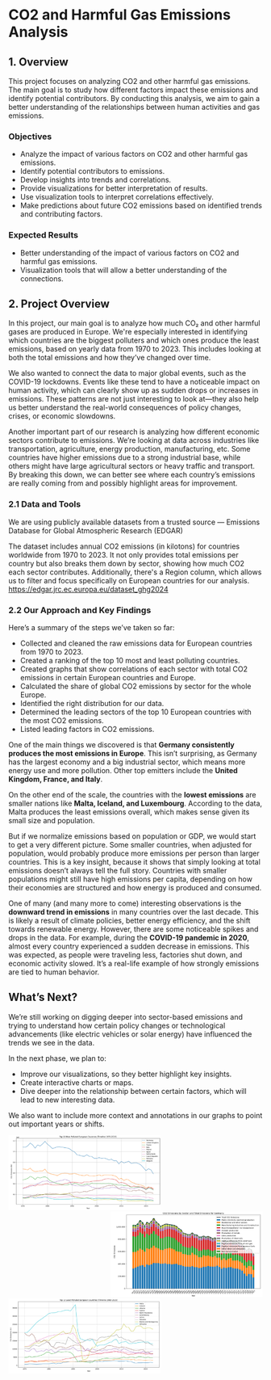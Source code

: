 # CO2 and Harmful Gas Emissions Analysis

## 1. Overview

This project focuses on analyzing CO2 and other harmful gas emissions. The main goal is to study how different factors impact these emissions and identify potential contributors. By conducting this analysis, we aim to gain a better understanding of the relationships between human activities and gas emissions.

### Objectives

- Analyze the impact of various factors on CO2 and other harmful gas emissions.
- Identify potential contributors to emissions.
- Develop insights into trends and correlations.
- Provide visualizations for better interpretation of results.
- Use visualization tools to interpret correlations effectively.
- Make predictions about future CO2 emissions based on identified trends and contributing factors.

### Expected Results

- Better understanding of the impact of various factors on CO2 and harmful gas emissions.
- Visualization tools that will allow a better understanding of the connections.

## 2. Project Overview

In this project, our main goal is to analyze how much CO₂ and other harmful gases are produced in Europe. We're especially interested in identifying which countries are the biggest polluters and which ones produce the least emissions, based on yearly data from 1970 to 2023. This includes looking at both the total emissions and how they’ve changed over time.

We also wanted to connect the data to major global events, such as the COVID-19 lockdowns. Events like these tend to have a noticeable impact on human activity, which can clearly show up as sudden drops or increases in emissions. These patterns are not just interesting to look at—they also help us better understand the real-world consequences of policy changes, crises, or economic slowdowns.

Another important part of our research is analyzing how different economic sectors contribute to emissions. We’re looking at data across industries like transportation, agriculture, energy production, manufacturing, etc. Some countries have higher emissions due to a strong industrial base, while others might have large agricultural sectors or heavy traffic and transport. By breaking this down, we can better see where each country’s emissions are really coming from and possibly highlight areas for improvement.

### 2.1 Data and Tools

We are using publicly available datasets from a trusted source — Emissions Database for Global Atmospheric Research (EDGAR)

The dataset includes annual CO2 emissions (in kilotons) for countries worldwide from 1970 to 2023. It not only provides total emissions per country but also breaks them down by sector, showing how much CO2 each sector contributes. Additionally, there's a Region column, which allows us to filter and focus specifically on European countries for our analysis.
https://edgar.jrc.ec.europa.eu/dataset_ghg2024

### 2.2 Our Approach and Key Findings

Here’s a summary of the steps we’ve taken so far:

- Collected and cleaned the raw emissions data for European countries from 1970 to 2023.
- Created a ranking of the top 10 most and least polluting countries.
- Created graphs that show correlations of each sector with total CO2 emissions in certain European countries and Europe.
- Calculated the share of global CO2 emissions by sector for the whole Europe.
- Identified the right distribution for our data.
- Determined the leading sectors of the top 10 European countries with the most CO2 emissions.
- Listed leading factors in CO2 emissions.

One of the main things we discovered is that **Germany consistently produces the most emissions in Europe**. This isn’t surprising, as Germany has the largest economy and a big industrial sector, which means more energy use and more pollution. Other top emitters include the **United Kingdom, France, and Italy**.

On the other end of the scale, the countries with the **lowest emissions** are smaller nations like **Malta, Iceland, and Luxembourg**. According to the data, Malta produces the least emissions overall, which makes sense given its small size and population.

But if we normalize emissions based on population or GDP, we would start to get a very different picture. Some smaller countries, when adjusted for population, would probably produce more emissions per person than larger countries. This is a key insight, because it shows that simply looking at total emissions doesn’t always tell the full story. Countries with smaller populations might still have high emissions per capita, depending on how their economies are structured and how energy is produced and consumed.

One of many (and many more to come) interesting observations is the **downward trend in emissions** in many countries over the last decade. This is likely a result of climate policies, better energy efficiency, and the shift towards renewable energy. However, there are some noticeable spikes and drops in the data. For example, during the **COVID-19 pandemic in 2020**, almost every country experienced a sudden decrease in emissions. This was expected, as people were traveling less, factories shut down, and economic activity slowed. It’s a real-life example of how strongly emissions are tied to human behavior.

## What’s Next?

We’re still working on digging deeper into sector-based emissions and trying to understand how certain policy changes or technological advancements (like electric vehicles or solar energy) have influenced the trends we see in the data.

In the next phase, we plan to:
- Improve our visualizations, so they better highlight key insights.
- Create interactive charts or maps.
- Dive deeper into the relationship between certain factors, which will lead to new interesting data.

We also want to include more context and annotations in our graphs to point out important years or shifts.


<div align="left">
  <img src="images/image1.png" width="60%">
</div>

<div align="right">
  <img src="images/image2.png" width="60%">
</div>

<div align="left">
  <img src="images/image3.png" width="60%">
</div>
